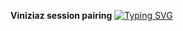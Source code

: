 **Viniziaz session pairing**
<a href="https://git.io/typing-svg"><img src="https://readme-typing-svg.demolab.com?font=Black+Ops+One&size=50&pause=1000&color=DAA520&center=true&width=910&height=100&lines=THANKS FOR CHOOSING +VINIZIAZ;PROJECTS+BY+MIGHTY+NIMCO+VINIZIAZ" alt="Typing SVG" /></a>
  </p>
